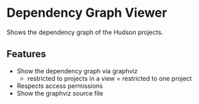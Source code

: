 Dependency Graph Viewer
=======================

Shows the dependency graph of the Hudson projects.

Features
--------
- Show the dependency graph via graphviz
    - restricted to projects in a view
    = restricted to one project
- Respects access permissions
- Show the graphviz source file

